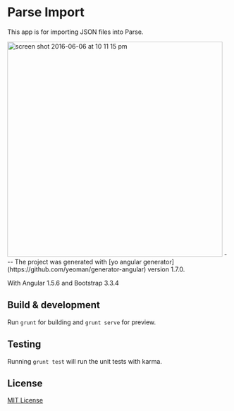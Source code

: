 # Parse Import

This app is for importing JSON files into Parse.

<img width="488" alt="screen shot 2016-06-06 at 10 11 15 pm" src="https://cloud.githubusercontent.com/assets/15833/15867321/9fc5aa62-2c97-11e6-9fa5-b59abd531d42.png">
---
The project was generated with [yo angular generator](https://github.com/yeoman/generator-angular)
version 1.7.0.

With Angular 1.5.6 and Bootstrap 3.3.4

## Build & development

Run `grunt` for building and `grunt serve` for preview.

## Testing

Running `grunt test` will run the unit tests with karma.

## License

[MIT License](http://en.wikipedia.org/wiki/MIT_License)
